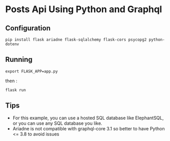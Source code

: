# Posts Api Using Python and Graphql

## Configuration

```shell
pip install flask ariadne flask-sqlalchemy flask-cors psycopg2 python-dotenv
```

## Running

```shell
export FLASK_APP=app.py
```

then :
```shell
flask run
```

## Tips

* For this example, you can use a hosted SQL database like ElephantSQL, or you can use any SQL database you like.
* Ariadne is not compatible with graphql-core 3.1 so better to have Python <= 3.8 to avoid issues